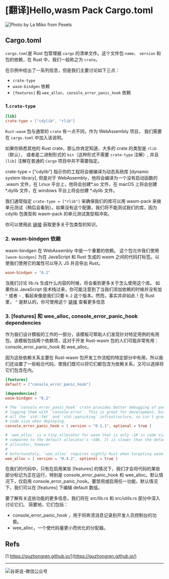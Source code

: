 # [翻译]Hello,wasm Pack Cargo.toml


![Photo by La Miko from Pexels](https://images.pexels.com/photos/3681653/pexels-photo-3681653.jpeg?auto=compress&cs=tinysrgb&dpr=2&h=750&w=1260)

## Cargo.toml

`cargo.toml`是 Rust 包管理器 `cargo` 的清单文件。这个文件包 `name`、 `version` 和包的依赖，在 Rust 中，我们一般称之为 `crate`。

在示例中给出了一系列信息，但是我们主要讨论如下三点：
- `crate-type`
- `wasm-bindgen` 依赖
- `[features]` 和 `wee_alloc`、`console_error_panic_hook` 依赖

### 1.`crate-type`

```toml
[lib]
crate-type = ["cdylib", "rlib"]
```

`Rust-wasm` 包与通常的 `crate` 有一点不同，作为 WebAssembly 项目， 我们需要在 `cargo.toml` 中加入该说明。

如果你熟悉其他的 Rust crate，那么你肯定知道，大多的 crate 的类型是 `rlib`（默认）， 或者是二进制形式的 `bin`（这种形式不需要 `crate-type` 注解）, 并且 `[lib]` 注解在普通的 `Cargo` 项目中并不需要指定。

crate-type = ["cdylib"] 指示你的工程将会被编译为动态系统库 [dynamic system library], 但是对于 WebAssembly，他将会编译为一个没有启动函数的 .wasm 文件，在 Linux 平台上，他将会创建*.so 文件，在 macOS 上将会创建*.dylib 文件，在 windows 平台上将会创建 *.dylib 文件。

我们通常指定 `crate-type = ["rlib"]` 来确保我们的库可以用 wasm-pack 来做单元测试（稍后会看到）。如果没有这个配置，我们将不能测试我们的库，因为 cdylib 包类型和 wasm-pack 的单元测试类型相冲突。

你可以使用此 [链接](https://doc.rust-lang.org/reference/linkage.html) 获取更多关于包类型的知识。

### 2. wasm-bindgen 依赖

wasm-bindgen 在 WebAssembly 中是一个重要的依赖。 这个包允许我们使用 `[wasm-bindgen]` 为在 JavaScript 和 Rust 生成的 wasm 之间的代码打标签。以使我们使用它的属性可以导入 JS 并且导出 Rust。

```toml
wasm-bindgen = "0.2"
```
当我们讨论 lib.rs 生成什么内容的时候，将会看到更多关于怎么使用这个库。
如果你从 JavaScript 技术栈过来，你可能注意到了当我们添加依赖的时候并没有加 `^` 或者 `~` , 看起来像是我们只要 `0.2` 这个版本。然而，事实并非如此！在 Rust 里， `^` 是默认的，你可使用这个 [链接](https://doc.rust-lang.org/cargo/reference/specifying-dependencies.html) 查看更多信息

### 3. [features] 和 wee_alloc, console_error_panic_hook dependencies

作为我们设计模板的工作的一部分，该模板可帮助人们发现针对特定用例的有用包，该模板包括两个依赖项，这对于开发 Rust-wasm 包的人们可能非常有用：console_error_panic_hook 和 wee_alloc。

因为这些依赖关系主要在 Rust-wasm 包开发工作流程的特定部分中有用，所以我们还设置了一些粘合代码，使我们既可以将它们都包含为依赖关系，又可以选择将它们包含在内。

```toml
[features]
default = ["console_error_panic_hook"]

[dependencies]
wasm-bindgen = "0.2"

# The `console_error_panic_hook` crate provides better debugging of panics by
# logging them with `console.error`. This is great for development, but requires
# all the `std::fmt` and `std::panicking` infrastructure, so isn't great for
# code size when deploying.
console_error_panic_hook = { version = "0.1.1", optional = true }

# `wee_alloc` is a tiny allocator for wasm that is only ~1K in code size
# compared to the default allocator's ~10K. It is slower than the default
# allocator, however.
#
# Unfortunately, `wee_alloc` requires nightly Rust when targeting wasm for now.
wee_alloc = { version = "0.4.2", optional = true }
```

在我们的代码中，只有在启用某些 [features] 的情况下，我们才会将代码的某些部分标记为正在运行，特别是 console_error_panic_hook 和 wee_alloc。默认情况下，仅启用 console_error_panic_hook。要禁用或启用任一功能，默认情况下，我们可以在 [features] 下编辑 default 数组。

要了解有关这些功能的更多信息，我们将在 src/lib.rs 和 src/utils.rs 部分中深入讨论它们。
 简要地，它们包括：
 * console_error_panic_hook ，用于将奔溃消息记录到开发人员控制台的功能。
 * wee_alloc，一个使代码量更小而优化的分配器。

## Refs

[1.https://guzhongren.github.io/](https://guzhongren.github.io/)

----
![谷哥说-微信公众号](https://cdn.jsdelivr.net/gh/guzhongren/data-hosting@master/20210819/wechat.ae9zxgscqcg.png)

